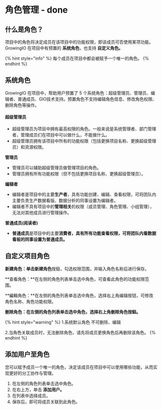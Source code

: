 # 角色管理 - done

## 什么**是角色？**

项目中的角色将决定成员在该项目中的功能权限，即该成员可否使用某项功能。GrowingIO 在项目中有预置的 **系统角色**，也支持 **自定义角色。**

{% hint style="info" %}
每个成员在项目中都会被赋予一个唯一的角色。
{% endhint %}

## **系统角色**

GrowingIO 在项目中，帮助用户预置了 5 个系统角色：超级管理员、管理员、编辑者、普通成员、GIO技术支持。预置角色不支持编辑角色信息、修改角色权限、删除角色等操作。

#### **超级管理员**

* 超级管理员为项目中拥有最高权限的角色。一般来说是系统管理者、部门管理者，管理成员们在项目中可以做什么，不能做什么。
* 超级管理员拥有该项目中所有的功能权限（包括更换项目名称、更换超级管理员）和资源权限。

**管理员**

* 管理员可以辅助超级管理员做管理项目的角色。
* 管理员拥有所有功能权限（但不包括更换项目名称、更换超级管理员）。

**编辑者**

* 编辑者是项目中的主要**生产者**，具有功能创建、编辑、查看权限，可将团队内主要负责生产数据看版、数据分析的同事设置为编辑者。 
* 编辑者不具有项目中的**管理相关**的权限（成员管理、角色管理、小组管理），无法对其他成员进行管理操作。

**普通成员\(阅读者\)** 

* **普通成员**是项目中的主要**消費者，具有所有功能查看权限，**可将团队内看数据看板的同事设置为**普通成员。**

## **自定义项目角色**

**新建角色：**单击**新建角色**按鈕，勾选权限范围，并输入角色名称后进行保存。

**查看角色：**在左侧的角色列表单击选中角色，可查看此角色的功能权限范围。

**編輯角色：**在左侧的角色列表单击选中角色，选择右上角编辑按钮，可修改角色名称、角色功能权限。

**刪除角色：**在左侧的角色列表单击选中角色**，**选择右上角刪除角色按鈕**。**  

{% hint style="warning" %}
1.系统默认角色 不可删除、编辑

2.当角色关联成员时，无法删除角色，请先将成员更换角色后再删除该角色。
{% endhint %}

## 添加用户至角色 

您可以赋予成员一个唯一的角色，决定该成员在项目中可以使用哪些功能，从而实现更好的分工协作与管理。

1. 在左侧的角色列表单击选中角色。
2. 在右上方，单击 **添加用户。**
3. 在列表中选择成员。
4. 保存后，即可将成员关联到此角色。

